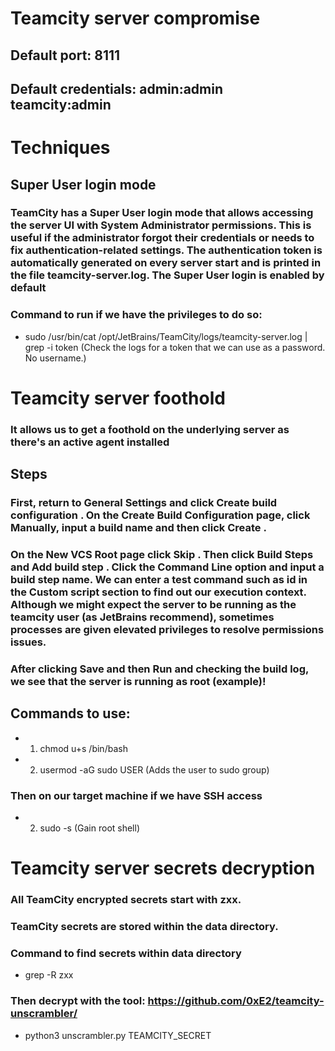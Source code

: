 # Teamcity server compromise

## Default port: 8111

## Default credentials: admin:admin teamcity:admin 

# Techniques

## Super User login mode

### TeamCity has a Super User login mode that allows accessing the server UI with System Administrator permissions. This is useful if the administrator forgot their credentials or needs to fix authentication-related settings. The authentication token is automatically generated on every server start and is printed in the file teamcity-server.log. The Super User login is enabled by default

### Command to run if we have the privileges to do so:

 - sudo /usr/bin/cat /opt/JetBrains/TeamCity/logs/teamcity-server.log | grep -i token (Check the logs for a token that we can use as a password. No username.)

# Teamcity server foothold

###  It allows us to get a foothold on the underlying server as there's an active agent installed

## Steps

### First, return to General Settings and click Create build configuration . On the Create Build Configuration page, click Manually, input a build name and then click Create .

### On the New VCS Root page click Skip . Then click Build Steps and Add build step . Click the Command Line option and input a build step name. We can enter a test command such as id in the Custom script section to find out our execution context. Although we might expect the server to be running as the teamcity user (as JetBrains recommend), sometimes processes are given elevated privileges to resolve permissions issues.

### After clicking Save and then Run and checking the build log, we see that the server is running as root (example)!

## Commands to use:

 - 1) chmod u+s /bin/bash
 
 - 2) usermod -aG sudo USER (Adds the user to sudo group)

### Then on our target machine if we have SSH access 

 - 2) sudo -s (Gain root shell)

# Teamcity server secrets decryption

### All TeamCity encrypted secrets start with zxx.

### TeamCity secrets are stored within the data directory.

### Command to find secrets within data directory

 - grep -R zxx

### Then decrypt with the tool: https://github.com/0xE2/teamcity-unscrambler/

 - python3 unscrambler.py TEAMCITY_SECRET

